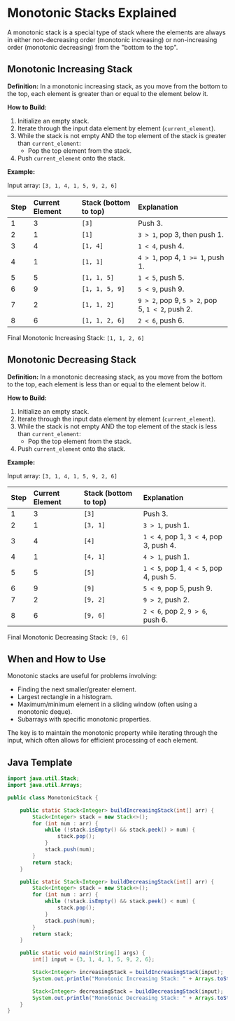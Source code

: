 # Monotonic Stacks Explained

A monotonic stack is a special type of stack where the elements are always in either non-decreasing order (monotonic increasing) or non-increasing order (monotonic decreasing) from the "bottom to the top".

## Monotonic Increasing Stack

**Definition:** In a monotonic increasing stack, as you move from the bottom to the top, each element is greater than or equal to the element below it.

**How to Build:**

1.  Initialize an empty stack.
2.  Iterate through the input data element by element (`current_element`).
3.  While the stack is not empty AND the top element of the stack is greater than `current_element`:
    * Pop the top element from the stack.
4.  Push `current_element` onto the stack.

**Example:**

Input array: `[3, 1, 4, 1, 5, 9, 2, 6]`

| Step | Current Element | Stack (bottom to top) | Explanation                                                                 |
| :--- | :-------------- | :-------------------- | :-------------------------------------------------------------------------- |
| 1    | 3               | `[3]`               | Push 3.                                                                     |
| 2    | 1               | `[1]`               | `3 > 1`, pop 3, then push 1.                                                |
| 3    | 4               | `[1, 4]`            | `1 < 4`, push 4.                                                            |
| 4    | 1               | `[1, 1]`            | `4 > 1`, pop 4, `1 >= 1`, push 1.                                          |
| 5    | 5               | `[1, 1, 5]`         | `1 < 5`, push 5.                                                            |
| 6    | 9               | `[1, 1, 5, 9]`      | `5 < 9`, push 9.                                                            |
| 7    | 2               | `[1, 1, 2]`         | `9 > 2`, pop 9, `5 > 2`, pop 5, `1 < 2`, push 2.                            |
| 8    | 6               | `[1, 1, 2, 6]`      | `2 < 6`, push 6.                                                            |

Final Monotonic Increasing Stack: `[1, 1, 2, 6]`

## Monotonic Decreasing Stack

**Definition:** In a monotonic decreasing stack, as you move from the bottom to the top, each element is less than or equal to the element below it.

**How to Build:**

1.  Initialize an empty stack.
2.  Iterate through the input data element by element (`current_element`).
3.  While the stack is not empty AND the top element of the stack is less than `current_element`:
    * Pop the top element from the stack.
4.  Push `current_element` onto the stack.

**Example:**

Input array: `[3, 1, 4, 1, 5, 9, 2, 6]`

| Step | Current Element | Stack (bottom to top) | Explanation                                                                 |
| :--- | :-------------- | :-------------------- | :-------------------------------------------------------------------------- |
| 1    | 3               | `[3]`               | Push 3.                                                                     |
| 2    | 1               | `[3, 1]`            | `3 > 1`, push 1.                                                            |
| 3    | 4               | `[4]`               | `1 < 4`, pop 1, `3 < 4`, pop 3, push 4.                                     |
| 4    | 1               | `[4, 1]`            | `4 > 1`, push 1.                                                            |
| 5    | 5               | `[5]`               | `1 < 5`, pop 1, `4 < 5`, pop 4, push 5.                                     |
| 6    | 9               | `[9]`               | `5 < 9`, pop 5, push 9.                                                     |
| 7    | 2               | `[9, 2]`            | `9 > 2`, push 2.                                                            |
| 8    | 6               | `[9, 6]`            | `2 < 6`, pop 2, `9 > 6`, push 6.                                             |

Final Monotonic Decreasing Stack: `[9, 6]`

## When and How to Use

Monotonic stacks are useful for problems involving:

* Finding the next smaller/greater element.
* Largest rectangle in a histogram.
* Maximum/minimum element in a sliding window (often using a monotonic deque).
* Subarrays with specific monotonic properties.

The key is to maintain the monotonic property while iterating through the input, which often allows for efficient processing of each element.

## Java Template

```java
import java.util.Stack;
import java.util.Arrays;

public class MonotonicStack {

    public static Stack<Integer> buildIncreasingStack(int[] arr) {
        Stack<Integer> stack = new Stack<>();
        for (int num : arr) {
            while (!stack.isEmpty() && stack.peek() > num) {
                stack.pop();
            }
            stack.push(num);
        }
        return stack;
    }

    public static Stack<Integer> buildDecreasingStack(int[] arr) {
        Stack<Integer> stack = new Stack<>();
        for (int num : arr) {
            while (!stack.isEmpty() && stack.peek() < num) {
                stack.pop();
            }
            stack.push(num);
        }
        return stack;
    }

    public static void main(String[] args) {
        int[] input = {3, 1, 4, 1, 5, 9, 2, 6};

        Stack<Integer> increasingStack = buildIncreasingStack(input);
        System.out.println("Monotonic Increasing Stack: " + Arrays.toString(increasingStack.toArray())); // Output will be in reverse order of stack (top to bottom)

        Stack<Integer> decreasingStack = buildDecreasingStack(input);
        System.out.println("Monotonic Decreasing Stack: " + Arrays.toString(decreasingStack.toArray())); // Output will be in reverse order of stack (top to bottom)
    }
}